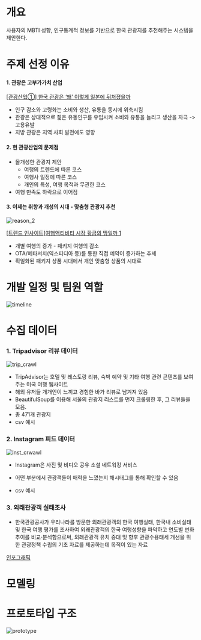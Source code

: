 # 개요

사용자의 MBTI 성향, 인구통계적 정보를 기반으로 한국 관광지를 추천해주는 시스템을 제안한다.



# 주제 선정 이유

#### 1. 관광은 고부가가치 산업

[[관광산업①] 한국 관광은 ‘왜’ 이렇게 일본에 뒤처졌을까](https://www.sisajournal.com/news/articleView.html?idxno=177744)

- 인구 감소와 고령화는 소비와 생산, 유통을 동시에 위축시킴
- 관광은 상대적으로 젊은 유동인구를 유입시켜 소비와 유통을 늘리고 생산을 자극 -> 고용유발
- 지방 관광은 지역 사회 발전에도 영향



#### 2. 현 관광산업의 문제점

- 몰개성한 관광지 제안
  - 여행의 트렌드에 따른 코스
  - 여행사 일정에 따른 코스
  - 개인의 특성, 여행 목적과 무관한 코스
- 여행 만족도 하락으로 이어짐



#### 3. 이제는 취향과 개성의 시대 - 맞춤형 관광지 추천



![reason_2](/Users/jaewonheo/Documents/yonsei-tour/mid_report_fig/reason_2.jpg)

[[트렌드 인사이트]여행액티비티 시장 황금의 땅일까 1](http://www.ttlnews.com/article/travel_report/4166)

- 개별 여행의 증가 - 패키지 여행의 감소
- OTA/메타서치(익스피디아 등)를 통한 직접 예약이 증가하는 추세
- 획일화된 패키지 상품 시대에서 개인 맞춤형 상품의 시대로





# 개발 일정 및 팀원 역할

![timeline](/Users/jaewonheo/Documents/yonsei-tour/mid_report_fig/timeline.png)





# 수집 데이터

### 1. Tripadvisor 리뷰 데이터

![trip_crawl](/Users/jaewonheo/Documents/yonsei-tour/mid_report_fig/trip_crawl.png)

- TripAdvisor는 호텔 및 레스토랑 리뷰, 숙박 예약 및 기타 여행 관련 콘텐츠를 보여주는 미국 여행 웹사이트
- 해외 유저들 개개인이 느끼고 경험한 바가 리뷰로 남겨져 있음
- BeautifulSoup를 이용해 서울의 관광지 리스트를 먼저 크롤링한 후, 그 리뷰들을 모음.
- 총 471개 관광지
- csv 예시





### 2. Instagram 피드 데이터

![inst_crwawl](/Users/jaewonheo/Documents/yonsei-tour/mid_report_fig/inst_crwawl.png)

- Instagram은 사진 및 비디오 공유 소셜 네트워킹 서비스

- 어떤 부분에서 관광객들이 매력을 느꼈는지 해시태그를 통해 확인할 수 있음

- csv 예시

  



### 3. 외래관광객 실태조사

- 한국관광공사가 우리나라를 방문한 외래관광객의 한국 여행실태, 한국내 소비실태 및 한국 여행 평가를 조사하여 외래관광객의 한국 여행성향을 파악하고 연도별 변화추이를 비교·분석함으로써, 외래관광객 유치 증대 및 향후 관광수용태세 개선을 위한 관광정책 수립의 기초 자료를 제공하는데 목적이 있는 자료

[인포그래픽](https://kto.visitkorea.or.kr/file/download/bd/522dfda4-6d8e-11e9-b01e-c515ccf49883.pdf.kto)





# 모델링







# 프로토타입 구조

![prototype](/Users/jaewonheo/Documents/yonsei-tour/mid_report_fig/prototype.png)